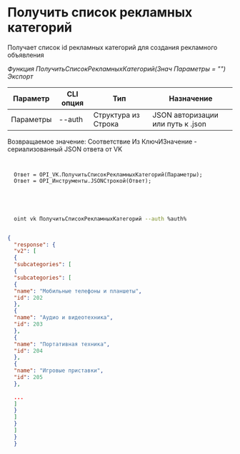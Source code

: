 ﻿---
sidebar_position: 4
---

# Получить список рекламных категорий
 Получает список id рекламных категорий для создания рекламного объявления


*Функция ПолучитьСписокРекламныхКатегорий(Знач Параметры = "") Экспорт*

  | Параметр | CLI опция | Тип | Назначение |
  |-|-|-|-|
  | Параметры | --auth | Структура из Строка | JSON авторизации или путь к .json |

  
  Возвращаемое значение:   Соответствие Из КлючИЗначение - сериализованный JSON ответа от VK

```bsl title="Пример кода"
	
  
  Ответ = OPI_VK.ПолучитьСписокРекламныхКатегорий(Параметры);
  Ответ = OPI_Инструменты.JSONСтрокой(Ответ);
  

	
```

```sh title="Пример команды CLI"
    
  oint vk ПолучитьСписокРекламныхКатегорий --auth %auth%


```


```json title="Результат"

{
  "response": {
  "v2": [
  {
  "subcategories": [
  {
  "subcategories": [
  {
  "name": "Мобильные телефоны и планшеты",
  "id": 202
  },
  {
  "name": "Аудио и видеотехника",
  "id": 203
  },
  {
  "name": "Портативная техника",
  "id": 204
  },
  {
  "name": "Игровые приставки",
  "id": 205
  },
  
  ...
  ]
  }
  ]
  }
  ]
  }
  }

```
